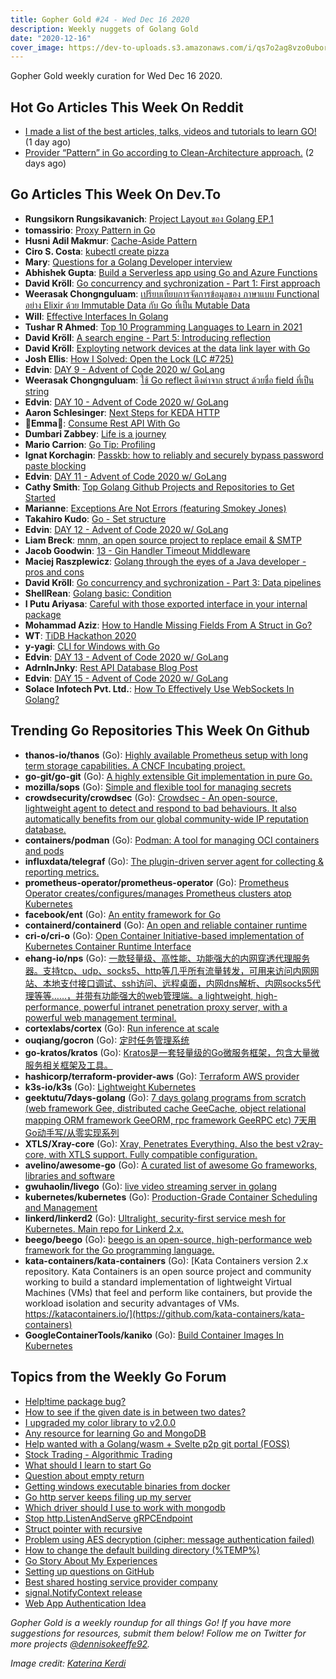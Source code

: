 ```yaml
---
title: Gopher Gold #24 - Wed Dec 16 2020
description: Weekly nuggets of Golang Gold
date: "2020-12-16"
cover_image: https://dev-to-uploads.s3.amazonaws.com/i/qs7o2ag8vzo0uborgc7v.png
---
```


Gopher Gold weekly curation for Wed Dec 16 2020.



## Hot Go Articles This Week On Reddit

- [I made a list of the best articles, talks, videos and tutorials to learn GO!](https://www.reddit.com/r/golang/comments/kd7r6s/i_made_a_list_of_the_best_articles_talks_videos/) (1 day ago)
- [Provider “Pattern” in Go according to Clean-Architecture approach.](https://www.reddit.com/r/golang/comments/kcgho0/provider_pattern_in_go_according_to/) (2 days ago)



## Go Articles This Week On Dev.To

- **Rungsikorn Rungsikavanich**: [Project Layout ของ Golang EP.1](https://dev.to/zapkub/project-layout-golang-ep-1-1gh3)
- **tomassirio**: [Proxy Pattern in Go](https://dev.to/tomassirio/proxy-pattern-in-go-4e1a)
- **Husni Adil Makmur**: [Cache-Aside Pattern](https://dev.to/husniadil/cache-aside-pattern-559f)
- **Ciro S. Costa**: [kubectl create pizza](https://dev.to/cirowrc/kubectl-create-pizza-4m0o)
- **Mary**: [Questions for a Golang Developer interview](https://dev.to/piperymary/questions-for-golang-developer-interview-11pp)
- **Abhishek Gupta**: [Build a Serverless app using Go and Azure Functions](https://dev.to/azure/build-a-serverless-app-using-go-and-azure-functions-2501)
- **David Kröll**: [Go concurrency and sychronization - Part 1: First approach](https://dev.to/davidkroell/go-concurrency-and-sychronization-part-1-first-approach-14l9)
- **Weerasak Chongnguluam**: [เปรียบเทียบการจัดการข้อมูลของ ภาษาแบบ Functional อย่าง Elixir ด้วย Immutable Data กับ Go ที่เป็น Mutable Data](https://dev.to/iporsut/functional-elixir-immutable-data-go-mutable-data-3f8o)
- **Will**: [Effective Interfaces In Golang](https://dev.to/willdoescode/effective-interfaces-in-golang-3l3n)
- **Tushar R Ahmed**: [Top 10 Programming Languages to Learn in 2021](https://dev.to/tusharhow/top-10-programming-languages-to-learn-in-2021-23ig)
- **David Kröll**: [A search engine - Part 5: Introducing reflection](https://dev.to/davidkroell/a-search-engine-part-5-introducing-reflection-1d9b)
- **David Kröll**: [Exployting network devices at the data link layer with Go](https://dev.to/davidkroell/exployting-network-devices-at-the-data-link-layer-with-go-44an)
- **Josh Ellis**: [How I Solved: Open the Lock (LC #725)](https://dev.to/imjoshellis/how-i-solved-open-the-lock-lc-725-3896)
- **Edvin**: [DAY 9 - Advent of Code 2020 w/ GoLang](https://dev.to/dizveloper/day-9-advent-of-code-2020-w-golang-5ec7)
- **Weerasak Chongnguluam**: [ใช้ Go reflect ดึงค่าจาก struct ด้วยชื่อ field ที่เป็น string](https://dev.to/iporsut/go-reflect-struct-field-string-59b4)
- **Edvin**: [DAY 10 - Advent of Code 2020 w/ GoLang](https://dev.to/dizveloper/day-10-advent-of-code-2020-w-golang-3327)
- **Aaron Schlesinger**: [Next Steps for KEDA HTTP](https://dev.to/arschles/next-steps-for-keda-http-5735)
- **💜Emma🌼**: [Consume Rest API With Go](https://dev.to/maymeow/consume-api-with-go-5c1e)
- **Dumbari Zabbey**: [Life is a journey](https://dev.to/dumbari_zabbey/life-is-a-journey-3ljj)
- **Mario Carrion**: [Go Tip: Profiling](https://dev.to/mariocarrion/go-tip-profiling-32e4)
- **Ignat Korchagin**: [Passkb: how to reliably and securely bypass password paste blocking](https://dev.to/ignatk/passkb-how-to-reliably-and-securely-bypass-password-paste-blocking-3oip)
- **Edvin**: [DAY 11 - Advent of Code 2020 w/ GoLang](https://dev.to/dizveloper/day-11-advent-of-code-2020-w-golang-39cp)
- **Cathy Smith**: [Top Golang Github Projects and Repositories to Get Started](https://dev.to/cathysmith/top-golang-github-projects-and-repositories-to-get-started-1p2d)
- **Marianne**: [Exceptions Are Not Errors (featuring Smokey Jones)](https://dev.to/bellmar/exceptions-are-not-errors-featuring-smokey-jones-2i8m)
- **Takahiro Kudo**: [Go - Set structure](https://dev.to/takakd/go-set-structure-1ga3)
- **Edvin**: [DAY 12 - Advent of Code 2020 w/ GoLang](https://dev.to/dizveloper/day-12-advent-of-code-2020-w-golang-4k32)
- **Liam Breck**: [mnm, an open source project to replace email & SMTP](https://dev.to/mnmnotmail/mnm-an-open-source-project-to-replace-email-smtp-461k)
- **Jacob Goodwin**: [13 - Gin Handler Timeout Middleware](https://dev.to/jacobsngoodwin/13-gin-handler-timeout-middleware-4bhg)
- **Maciej Raszplewicz**: [Golang through the eyes of a Java developer - pros and cons](https://dev.to/mraszplewicz/golang-through-the-eyes-of-a-java-developer-pros-and-cons-25o2)
- **David Kröll**: [Go concurrency and sychronization - Part 3: Data pipelines](https://dev.to/davidkroell/go-concurrency-and-sychronization-part-3-data-pipelines-43ke)
- **ShellRean**: [Golang basic: Condition](https://dev.to/shellrean/golang-basic-condition-24cm)
- **I Putu Ariyasa**: [Careful with those exported interface in your internal package](https://dev.to/rucciva/careful-with-those-exported-interface-in-your-internal-package-56ee)
- **Mohammad Aziz**: [How to Handle Missing Fields From A Struct in Go?](https://dev.to/iaziz786/how-to-handle-missing-fields-from-a-struct-in-go-40ag)
- **WT**: [TiDB Hackathon 2020](https://dev.to/wtliu/tidb-hackathon-2020-4ild)
- **y-yagi**: [CLI for Windows with Go](https://dev.to/yyagi/cli-for-windows-with-go-4k2g)
- **Edvin**: [DAY 13 - Advent of Code 2020 w/ GoLang](https://dev.to/dizveloper/day-13-advent-of-code-2020-w-golang-244o)
- **AdrnlnJnky**: [Rest API Database Blog Post](https://dev.to/adrnlnjnky/rest-api-database-blog-post-53dc)
- **Edvin**: [DAY 15 - Advent of Code 2020 w/ GoLang](https://dev.to/dizveloper/day-15-advent-of-code-2020-w-golang-jid)
- **Solace Infotech Pvt. Ltd.**: [How To Effectively Use WebSockets In Golang?](https://dev.to/ltdsolace/how-to-effectively-use-websockets-in-golang-4f82)



## Trending Go Repositories This Week On Github

- **thanos-io/thanos** (Go): [Highly available Prometheus setup with long term storage capabilities. A CNCF Incubating project.](https://github.com/thanos-io/thanos)
- **go-git/go-git** (Go): [A highly extensible Git implementation in pure Go.](https://github.com/go-git/go-git)
- **mozilla/sops** (Go): [Simple and flexible tool for managing secrets](https://github.com/mozilla/sops)
- **crowdsecurity/crowdsec** (Go): [Crowdsec - An open-source, lightweight agent to detect and respond to bad behaviours. It also automatically benefits from our global community-wide IP reputation database.](https://github.com/crowdsecurity/crowdsec)
- **containers/podman** (Go): [Podman: A tool for managing OCI containers and pods](https://github.com/containers/podman)
- **influxdata/telegraf** (Go): [The plugin-driven server agent for collecting & reporting metrics.](https://github.com/influxdata/telegraf)
- **prometheus-operator/prometheus-operator** (Go): [Prometheus Operator creates/configures/manages Prometheus clusters atop Kubernetes](https://github.com/prometheus-operator/prometheus-operator)
- **facebook/ent** (Go): [An entity framework for Go](https://github.com/facebook/ent)
- **containerd/containerd** (Go): [An open and reliable container runtime](https://github.com/containerd/containerd)
- **cri-o/cri-o** (Go): [Open Container Initiative-based implementation of Kubernetes Container Runtime Interface](https://github.com/cri-o/cri-o)
- **ehang-io/nps** (Go): [一款轻量级、高性能、功能强大的内网穿透代理服务器。支持tcp、udp、socks5、http等几乎所有流量转发，可用来访问内网网站、本地支付接口调试、ssh访问、远程桌面，内网dns解析、内网socks5代理等等……，并带有功能强大的web管理端。a lightweight, high-performance, powerful intranet penetration proxy server, with a powerful web management terminal.](https://github.com/ehang-io/nps)
- **cortexlabs/cortex** (Go): [Run inference at scale](https://github.com/cortexlabs/cortex)
- **ouqiang/gocron** (Go): [定时任务管理系统](https://github.com/ouqiang/gocron)
- **go-kratos/kratos** (Go): [Kratos是一套轻量级的Go微服务框架，包含大量微服务相关框架及工具。](https://github.com/go-kratos/kratos)
- **hashicorp/terraform-provider-aws** (Go): [Terraform AWS provider](https://github.com/hashicorp/terraform-provider-aws)
- **k3s-io/k3s** (Go): [Lightweight Kubernetes](https://github.com/k3s-io/k3s)
- **geektutu/7days-golang** (Go): [7 days golang programs from scratch (web framework Gee, distributed cache GeeCache, object relational mapping ORM framework GeeORM, rpc framework GeeRPC etc) 7天用Go动手写/从零实现系列](https://github.com/geektutu/7days-golang)
- **XTLS/Xray-core** (Go): [Xray, Penetrates Everything. Also the best v2ray-core, with XTLS support. Fully compatible configuration.](https://github.com/XTLS/Xray-core)
- **avelino/awesome-go** (Go): [A curated list of awesome Go frameworks, libraries and software](https://github.com/avelino/awesome-go)
- **gwuhaolin/livego** (Go): [live video streaming server in golang](https://github.com/gwuhaolin/livego)
- **kubernetes/kubernetes** (Go): [Production-Grade Container Scheduling and Management](https://github.com/kubernetes/kubernetes)
- **linkerd/linkerd2** (Go): [Ultralight, security-first service mesh for Kubernetes. Main repo for Linkerd 2.x.](https://github.com/linkerd/linkerd2)
- **beego/beego** (Go): [beego is an open-source, high-performance web framework for the Go programming language.](https://github.com/beego/beego)
- **kata-containers/kata-containers** (Go): [Kata Containers version 2.x repository. Kata Containers is an open source project and community working to build a standard implementation of lightweight Virtual Machines (VMs) that feel and perform like containers, but provide the workload isolation and security advantages of VMs. https://katacontainers.io/](https://github.com/kata-containers/kata-containers)
- **GoogleContainerTools/kaniko** (Go): [Build Container Images In Kubernetes](https://github.com/GoogleContainerTools/kaniko)



## Topics from the Weekly Go Forum

- [Help!time package bug?](https://forum.golangbridge.org/t/help-time-package-bug/21637)
- [How to see if the given date is in between two dates?](https://forum.golangbridge.org/t/how-to-see-if-the-given-date-is-in-between-two-dates/21673)
- [I upgraded my color library to v2.0.0](https://forum.golangbridge.org/t/i-upgraded-my-color-library-to-v2-0-0/21668)
- [Any resource for learning Go and MongoDB](https://forum.golangbridge.org/t/any-resource-for-learning-go-and-mongodb/21654)
- [Help wanted with a Golang/wasm + Svelte p2p git portal (FOSS)](https://forum.golangbridge.org/t/help-wanted-with-a-golang-wasm-svelte-p2p-git-portal-foss/21641)
- [Stock Trading - Algorithmic Trading](https://forum.golangbridge.org/t/stock-trading-algorithmic-trading/21642)
- [What should I learn to start Go](https://forum.golangbridge.org/t/what-should-i-learn-to-start-go/21675)
- [Question about empty return](https://forum.golangbridge.org/t/question-about-empty-return/21627)
- [Getting windows executable binaries from docker](https://forum.golangbridge.org/t/getting-windows-executable-binaries-from-docker/21628)
- [Go http server keeps filing up my server](https://forum.golangbridge.org/t/go-http-server-keeps-filing-up-my-server/21662)
- [Which driver should I use to work with mongodb](https://forum.golangbridge.org/t/which-driver-should-i-use-to-work-with-mongodb/21631)
- [Stop http.ListenAndServe gRPCEndpoint](https://forum.golangbridge.org/t/stop-http-listenandserve-grpcendpoint/21671)
- [Struct pointer with recursive](https://forum.golangbridge.org/t/struct-pointer-with-recursive/21632)
- [Problem using AES decryption (cipher: message authentication failed)](https://forum.golangbridge.org/t/problem-using-aes-decryption-cipher-message-authentication-failed/21645)
- [How to change the default building directory (%TEMP%)](https://forum.golangbridge.org/t/how-to-change-the-default-building-directory-temp/21680)
- [Go Story About My Experiences](https://forum.golangbridge.org/t/go-story-about-my-experiences/21669)
- [Setting up questions on GitHub](https://forum.golangbridge.org/t/setting-up-questions-on-github/21656)
- [Best shared hosting service provider company](https://forum.golangbridge.org/t/best-shared-hosting-service-provider-company/21650)
- [signal.NotifyContext release](https://forum.golangbridge.org/t/signal-notifycontext-release/21690)
- [Web App Authentication Idea](https://forum.golangbridge.org/t/web-app-authentication-idea/21693)

_Gopher Gold is a weekly roundup for all things Go! If you have more suggestions for resources, submit them below! Follow me on Twitter for more projects [@dennisokeeffe92](https://twitter.com/dennisokeeffe92)._

_Image credit: [Katerina Kerdi](https://unsplash.com/@katekerdi)_